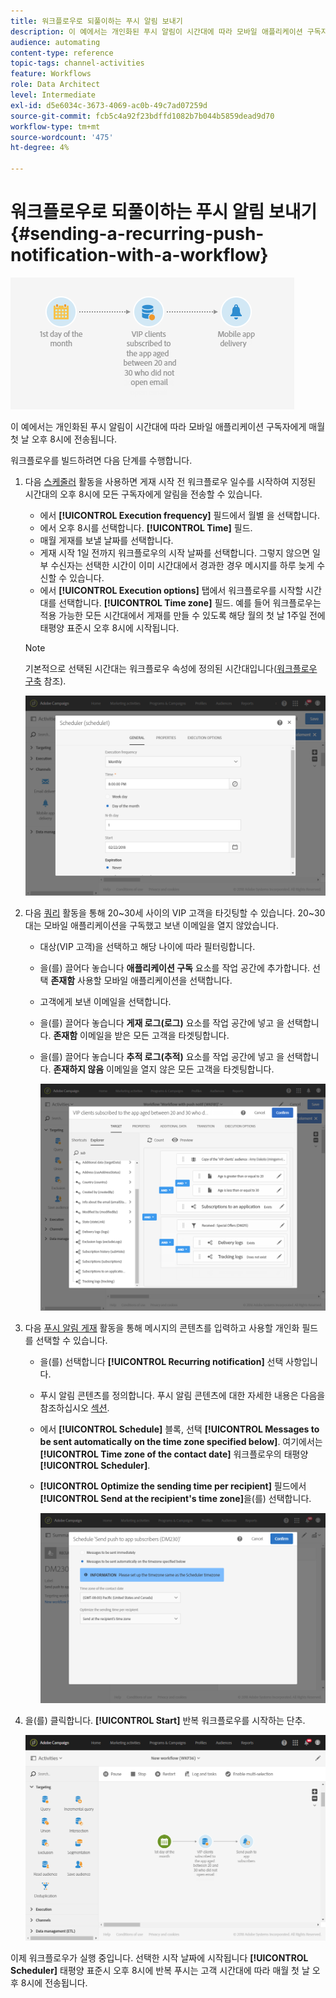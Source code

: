 ```yaml
---
title: 워크플로우로 되풀이하는 푸시 알림 보내기
description: 이 예에서는 개인화된 푸시 알림이 시간대에 따라 모바일 애플리케이션 구독자에게 매월 첫 날 오후 8시에 전송됩니다.
audience: automating
content-type: reference
topic-tags: channel-activities
feature: Workflows
role: Data Architect
level: Intermediate
exl-id: d5e6034c-3673-4069-ac0b-49c7ad07259d
source-git-commit: fcb5c4a92f23bdffd1082b7b044b5859dead9d70
workflow-type: tm+mt
source-wordcount: '475'
ht-degree: 4%

---
```


# 워크플로우로 되풀이하는 푸시 알림 보내기 {#sending-a-recurring-push-notification-with-a-workflow}

![](assets/wkf_push_example_1.png)

이 예에서는 개인화된 푸시 알림이 시간대에 따라 모바일 애플리케이션 구독자에게 매월 첫 날 오후 8시에 전송됩니다.

워크플로우를 빌드하려면 다음 단계를 수행합니다.

1. 다음 [스케줄러](../../automating/using/scheduler.md) 활동을 사용하면 게재 시작 전 워크플로우 일수를 시작하여 지정된 시간대의 오후 8시에 모든 구독자에게 알림을 전송할 수 있습니다.

   * 에서 **[!UICONTROL Execution frequency]** 필드에서 월별 을 선택합니다.
   * 에서 오후 8시를 선택합니다. **[!UICONTROL Time]** 필드.
   * 매월 게재를 보낼 날짜를 선택합니다.
   * 게재 시작 1일 전까지 워크플로우의 시작 날짜를 선택합니다. 그렇지 않으면 일부 수신자는 선택한 시간이 이미 시간대에서 경과한 경우 메시지를 하루 늦게 수신할 수 있습니다.
   * 에서 **[!UICONTROL Execution options]** 탭에서 워크플로우를 시작할 시간대를 선택합니다. **[!UICONTROL Time zone]** 필드. 예를 들어 워크플로우는 적용 가능한 모든 시간대에서 게재를 만들 수 있도록 해당 월의 첫 날 1주일 전에 태평양 표준시 오후 8시에 시작됩니다.

   >[!NOTE]
   >
   >기본적으로 선택된 시간대는 워크플로우 속성에 정의된 시간대입니다([워크플로우 구축](../../automating/using/building-a-workflow.md) 참조).

   ![](assets/wkf_push_example_5.png)

1. 다음 [쿼리](../../automating/using/query.md) 활동을 통해 20~30세 사이의 VIP 고객을 타깃팅할 수 있습니다. 20~30대는 모바일 애플리케이션을 구독했고 보낸 이메일을 열지 않았습니다.

   * 대상(VIP 고객)을 선택하고 해당 나이에 따라 필터링합니다.
   * 을(를) 끌어다 놓습니다 **애플리케이션 구독** 요소를 작업 공간에 추가합니다. 선택 **존재함** 사용할 모바일 애플리케이션을 선택합니다.
   * 고객에게 보낸 이메일을 선택합니다.
   * 을(를) 끌어다 놓습니다 **게재 로그(로그)** 요소를 작업 공간에 넣고 을 선택합니다. **존재함** 이메일을 받은 모든 고객을 타겟팅합니다.
   * 을(를) 끌어다 놓습니다 **추적 로그(추적)** 요소를 작업 공간에 넣고 을 선택합니다. **존재하지 않음** 이메일을 열지 않은 모든 고객을 타겟팅합니다.

      ![](assets/wkf_push_example_2.png)

1. 다음 [푸시 알림 게재](../../automating/using/push-notification-delivery.md) 활동을 통해 메시지의 콘텐츠를 입력하고 사용할 개인화 필드를 선택할 수 있습니다.

   * 을(를) 선택합니다 **[!UICONTROL Recurring notification]** 선택 사항입니다.
   * 푸시 알림 콘텐츠를 정의합니다. 푸시 알림 콘텐츠에 대한 자세한 내용은 다음을 참조하십시오 [섹션](../../channels/using/preparing-and-sending-a-push-notification.md).
   * 에서 **[!UICONTROL Schedule]** 블록, 선택 **[!UICONTROL Messages to be sent automatically on the time zone specified below]**. 여기에서는 **[!UICONTROL Time zone of the contact date]** 워크플로우의 태평양 **[!UICONTROL Scheduler]**.
   * **[!UICONTROL Optimize the sending time per recipient]** 필드에서 **[!UICONTROL Send at the recipient's time zone]**&#x200B;을(를) 선택합니다.

      ![](assets/wkf_push_example_4.png)

1. 을(를) 클릭합니다. **[!UICONTROL Start]** 반복 워크플로우를 시작하는 단추.

   ![](assets/wkf_push_example_3.png)

이제 워크플로우가 실행 중입니다. 선택한 시작 날짜에 시작됩니다 **[!UICONTROL Scheduler]** 태평양 표준시 오후 8시에 반복 푸시는 고객 시간대에 따라 매월 첫 날 오후 8시에 전송됩니다.
